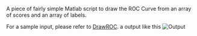 A piece of fairly simple Matlab script to draw the ROC Curve from an array of scores and an array of labels.

For a sample input, please refer to [DrawROC](http://haoxiang.org/2012/02/draw-roc-curve).
a output like this ![Output](https://github.com/pppoe/DrawROC/blob/master/screenshot/roc.png)

